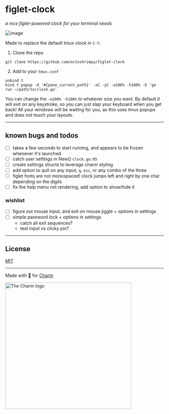 # figlet-clock
_a nice figlet-powered clock for your terminal needs_


![image](https://user-images.githubusercontent.com/7097172/195013255-8e8caf35-0f31-4818-a4c7-ab6fd8423500.png)

Made to replace the default tmux clock in `C-t`:

1. Clone the repo
```
git clone https://github.com/octoshrimpy/figlet-clock
```

2. Add to your `tmux.conf`
```
unbind t
bind t popup -d '#{pane_current_path}' -xC -yC -w100% -h100% -E 'go run ~/path/to/clock.go'
```

You can change the `-w100% -h100%` to whatever size you want. By default it will exit on any keystroke, so you can just slap your keyboard when you get back! 
All your windows will be waiting for you, as this uses tmux popups and does not touch your layouts.


---

## known bugs and todos
- [ ] takes a few seconds to start running, and appears to be frozen whenever it's launched
- [ ] catch user settings in New() `clock.go:95`
- [ ] create settings structs to leverage charm styling
- [ ] add option to quit on any input, `q`, `esc`, or any combo of the three
- [ ] figlet fonts are not monospaced! clock jumps left and right by one char depending on the digits
- [ ] fix the help menu not rendering, add option to show/hide it

### wishlist
- [ ] figure out mouse input, and exit on mouse jiggle + options in settings
- [ ] simple password lock + options in settings
  * catch all exit sequences?
  * text input vs clicky pin?

---

## License

[MIT](https://github.com/charmbracelet/bubbletea/raw/master/LICENSE)

---


Made with 💜 for [Charm](https://charm.sh/)

<a href="https://charm.sh/"><img alt="The Charm logo" src="https://stuff.charm.sh/charm-badge.jpg" width="400"></a>
